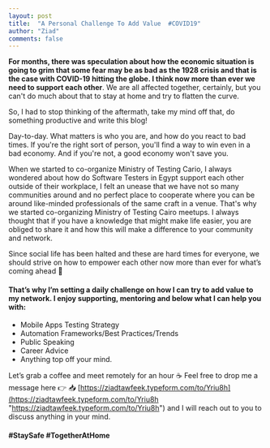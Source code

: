 ```yaml
---
layout: post
title:  "A Personal Challenge To Add Value  #COVID19"
author: "Ziad"
comments: false
---
```


**For months, there was speculation about how the economic situation is going to grim that some fear may be as bad as the 1928 crisis and that is the case with COVID-19 hitting the globe. I think now more than ever we need to support each other**. We are all affected together, certainly, but you can't do much about that to stay at home and try to flatten the curve.

So, I had to stop thinking of the aftermath, take my mind off that, do something productive and write this blog!

Day-to-day. What matters is who you are, and how do you react to bad times. If you're the right sort of person, you'll find a way to win even in a bad economy. And if you're not, a good economy won't save you.

When we started to co-organize Ministry of Testing Cario, I always wondered about how do Software Testers in Egypt support each other outside of their workplace, I felt an unease that we have not so many communities around and no perfect place to cooperate where you can be around like-minded professionals of the same craft in a venue. That's why we started co-organizing Ministry of Testing Cairo meetups. I always thought that if you have a knowledge that might make life easier, you are obliged to share it and how this will make a difference to your community and network.

Since social life has been halted and these are hard times for everyone, we should strive on how to empower each other now more than ever for what’s coming ahead :muscle:

#### That’s why I’m setting a daily challenge on how I can try to add value to my network. I enjoy supporting, mentoring and below what I can help you with:
- Mobile Apps Testing Strategy
- Automation Frameworks/Best Practices/Trends
- Public Speaking
- Career Advice
- Anything top off your mind.

Let’s grab a coffee and meet remotely for an hour :coffee: Feel free to drop me a message here :point_right: :inbox_tray: [https://ziadtawfeek.typeform.com/to/Yriu8h](https://ziadtawfeek.typeform.com/to/Yriu8h "https://ziadtawfeek.typeform.com/to/Yriu8h") and I will reach out to you to discuss anything in your mind.

#### #StaySafe #TogetherAtHome
